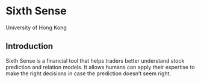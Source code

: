 # Sixth Sense

University of Hong Kong

## Introduction

Sixth Sense is a financial tool that helps traders better understand stock prediction and relation models. It allows humans can apply their expertise to make the right decisions in case the prediction doesn’t seem right.
